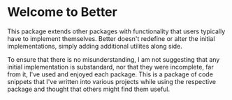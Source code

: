 # Welcome to Better

This package extends other packages with functionality that users typically have to implement themselves. Better doesn't redefine or alter the initial implementations, simply adding additional utilites along side.

To ensure that there is no misunderstanding, I am not suggesting that any initial implementation is substandard, nor that they were incomplete, far from it, I've used and enjoyed each package. This is a package of code snippets that I've written into various projects while using the respective package and thought that others might find them useful.

